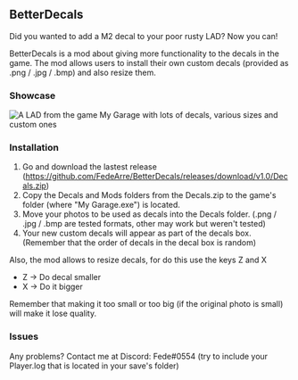 ## BetterDecals
Did you wanted to add a M2 decal to your poor rusty LAD? Now you can!

BetterDecals is a mod about giving more functionality to the decals in the game. The mod allows users to install their own custom decals (provided as .png / .jpg / .bmp) and also resize them.

### Showcase
![A LAD from the game My Garage with lots of decals, various sizes and custom ones](https://i.imgur.com/W1JDMfY.png)

### Installation
1. Go and download the lastest release (https://github.com/FedeArre/BetterDecals/releases/download/v1.0/Decals.zip)
2. Copy the Decals and Mods folders from the Decals.zip to the game's folder (where "My Garage.exe") is located.
3. Move your photos to be used as decals into the Decals folder. (.png / .jpg / .bmp are tested formats, other may work but weren't tested)
4. Your new custom decals will appear as part of the decals box. (Remember that the order of decals in the decal box is random)

Also, the mod allows to resize decals, for do this use the keys Z and X
- Z -> Do decal smaller
- X -> Do it bigger

Remember that making it too small or too big (if the original photo is small) will make it lose quality.

### Issues
Any problems? Contact me at Discord: Fede#0554 (try to include your Player.log that is located in your save's folder)
